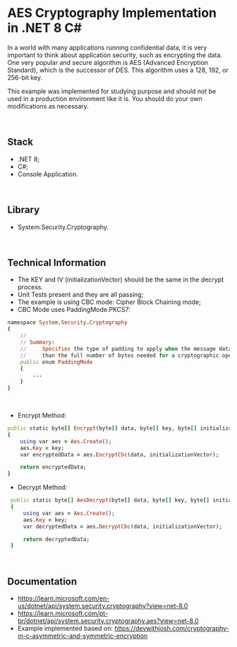 # AES Cryptography Implementation in .NET 8 C#
<p>
  In a world with many applications running confidential data, 
  it is very important to think about application security, such as encrypting the data.
  One very popular and secure algorithm is AES (Advanced Encryption Standard), 
  which is the successor of DES. This algorithm uses a 128, 192, or 256-bit key.
</p>

<p>
  This example was implemented for studying purpose and should not be used in
  a production environment like it is. You should do your own modifications as necessary.
</p>

<br>

## Stack
* .NET 8;
* C#;
* Console Application.

<br>

## Library
* System.Security.Cryptography.

<br>

## Technical Information
* The KEY and IV (initializationVector) should be the same in the decrypt process.
* Unit Tests present and they are all passing;
* The example is using CBC mode: Cipher Block Chaining mode;
* CBC Mode uses PaddingMode.PKCS7:

```ruby
namespace System.Security.Cryptography
{
    //
    // Summary:
    //     Specifies the type of padding to apply when the message data block is shorter
    //     than the full number of bytes needed for a cryptographic operation.
    public enum PaddingMode
    {
        ...
    }
}
```

<br>

* Encrypt Method:
  
```ruby
public static byte[] Encrypt(byte[] data, byte[] key, byte[] initializationVector)
{
    using var aes = Aes.Create();
    aes.Key = key;
    var encryptedData = aes.EncryptCbc(data, initializationVector);

    return encryptedData;
}
```

* Decrypt Method:
```ruby
 public static byte[] AesDecrypt(byte[] data, byte[] key, byte[] initializationVector)
 {
     using var aes = Aes.Create();
     aes.Key = key;
     var decryptedData = aes.DecryptCbc(data, initializationVector);

     return decryptedData;
 }
```

<br>


## Documentation
* https://learn.microsoft.com/en-us/dotnet/api/system.security.cryptography?view=net-8.0
* https://learn.microsoft.com/pt-br/dotnet/api/system.security.cryptography.aes?view=net-8.0
* Example implemented based on: https://devwithjosh.com/cryptography-in-c-asymmetric-and-symmetric-encryption

